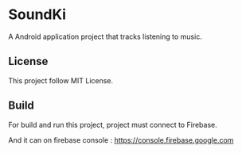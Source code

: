 SoundKi
=======

A Android application project that tracks listening to music.

License
-----

This project follow MIT License.




Build
-----

For build and run this project, project must connect to Firebase.

And it can on firebase console : https://console.firebase.google.com

